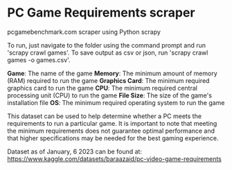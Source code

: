 # PC Game Requirements scraper
pcgamebenchmark.com scraper using Python scrapy

To run, just navigate to the folder using the command prompt and run 'scrapy crawl games'. To save output as csv or json, run 'scrapy crawl games -o games.csv'.

**Game**: The name of the game
**Memory**: The minimum amount of memory (RAM) required to run the game
**Graphics Card**: The minimum required graphics card to run the game
**CPU**: The minimum required central processing unit (CPU) to run the game
**File Size**: The size of the game's installation file
**OS**: The minimum required operating system to run the game

This dataset can be used to help determine whether a PC meets the requirements to run a particular game. It is important to note that meeting the minimum requirements does not guarantee optimal performance and that higher specifications may be needed for the best gaming experience.

Dataset as of January, 6 2023 can be found at: https://www.kaggle.com/datasets/baraazaid/pc-video-game-requirements
